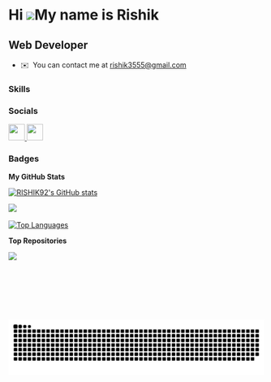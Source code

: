 Hi ![](https://user-images.githubusercontent.com/18350557/176309783-0785949b-9127-417c-8b55-ab5a4333674e.gif)My name is Rishik
==============================================================================================================================

Web Developer
-------------

* ✉️  You can contact me at [rishik3555@gmail.com](mailto:rishik3555@gmail.com)

### Skills






### Socials

<p align="left"> <a href="https://www.github.com/RISHIK92" target="_blank" rel="noreferrer"> <picture> <source media="(prefers-color-scheme: dark)" srcset="https://raw.githubusercontent.com/danielcranney/readme-generator/main/public/icons/socials/github-dark.svg" /> <source media="(prefers-color-scheme: light)" srcset="https://raw.githubusercontent.com/danielcranney/readme-generator/main/public/icons/socials/github.svg" /> <img src="https://raw.githubusercontent.com/danielcranney/readme-generator/main/public/icons/socials/github.svg" width="32" height="32" /> </picture> </a> <a href="https://www.linkedin.com/in/rishik-chowdary-b8b430299/" target="_blank" rel="noreferrer"> <picture> <source media="(prefers-color-scheme: dark)" srcset="https://raw.githubusercontent.com/danielcranney/readme-generator/main/public/icons/socials/linkedin-dark.svg" /> <source media="(prefers-color-scheme: light)" srcset="https://raw.githubusercontent.com/danielcranney/readme-generator/main/public/icons/socials/linkedin.svg" /> <img src="https://raw.githubusercontent.com/danielcranney/readme-generator/main/public/icons/socials/linkedin.svg" width="32" height="32" /> </picture> </a></p>

### Badges

<b>My GitHub Stats</b>

<a href="http://www.github.com/RISHIK92"><img src="https://github-readme-stats.vercel.app/api?username=RISHIK92&show_icons=true&hide=issues,&count_private=true&title_color=ffffff&text_color=ffffff&icon_color=64748b&bg_color=000000&hide_border=true&show_icons=true" alt="RISHIK92's GitHub stats" /></a>

<a href="http://www.github.com/RISHIK92"><img src="https://github-readme-streak-stats.herokuapp.com/?user=RISHIK92&stroke=ffffff&background=000000&ring=ffffff&fire=ffffff&currStreakNum=ffffff&currStreakLabel=ffffff&sideNums=ffffff&sideLabels=ffffff&dates=ffffff&hide_border=true" /></a>

<a href="https://github.com/RISHIK92" align="left"><img src="https://github-readme-stats.vercel.app/api/top-langs/?username=RISHIK92&langs_count=10&title_color=ffffff&text_color=ffffff&icon_color=64748b&bg_color=000000&hide_border=true&locale=en&custom_title=Top%20%Languages" alt="Top Languages" /></a>

<b>Top Repositories</b>

<div width="100%" align="center"><a href="https://github.com/RISHIK92/Flash-Chat" align="left"><img align="left" width="45%" src="https://github-readme-stats.vercel.app/api/pin/?username=RISHIK92&repo=Flash-Chat&title_color=ffffff&text_color=ffffff&icon_color=64748b&bg_color=000000&hide_border=true&locale=en" /></a></div><br /><br /><br /><br /><br /><br /><br />

![snake gif](https://github.com/RISHIK92/RISHIK92/blob/output/github-contribution-grid-snake-dark.svg)

